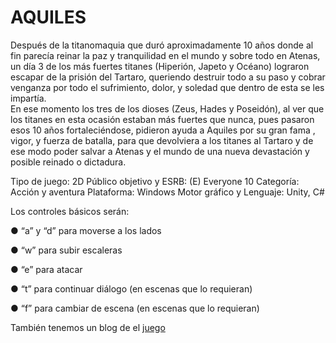 # AQUILES

Después de la titanomaquia que duró aproximadamente 10 años donde al fin parecía reinar  la paz y tranquilidad en el mundo y sobre todo en Atenas, un día 3 de los más fuertes titanes (Hiperión, Japeto y Océano) lograron escapar de la prisión del Tartaro, queriendo destruir  todo a su paso y cobrar venganza por todo el sufrimiento, dolor, y soledad que dentro de esta  se les impartía.  
En ese momento los tres de los dioses (Zeus, Hades y Poseidón), al ver que los titanes en  esta ocasión estaban más fuertes que nunca, pues pasaron esos 10 años fortaleciéndose,  pidieron ayuda a Aquiles por su gran fama , vigor, y fuerza de batalla, para que devolviera a  los titanes al Tartaro y de ese modo poder salvar a Atenas y el mundo de una nueva  devastación y posible reinado o dictadura.

Tipo de juego: 2D 
Público objetivo y ESRB: (E) Everyone 10
Categoría: Acción y aventura
Plataforma: Windows
Motor gráfico y Lenguaje: Unity, C# 

Los controles básicos serán:

 ● “a” y “d” para moverse a los lados 

 ● “w” para subir escaleras

 ● “e” para atacar

 ● “t” para continuar diálogo (en escenas que lo requieran)

 ● “f” para cambiar de escena (en escenas que lo requieran)

También tenemos un blog de el [juego](https://aquiles.hashnode.dev/)
